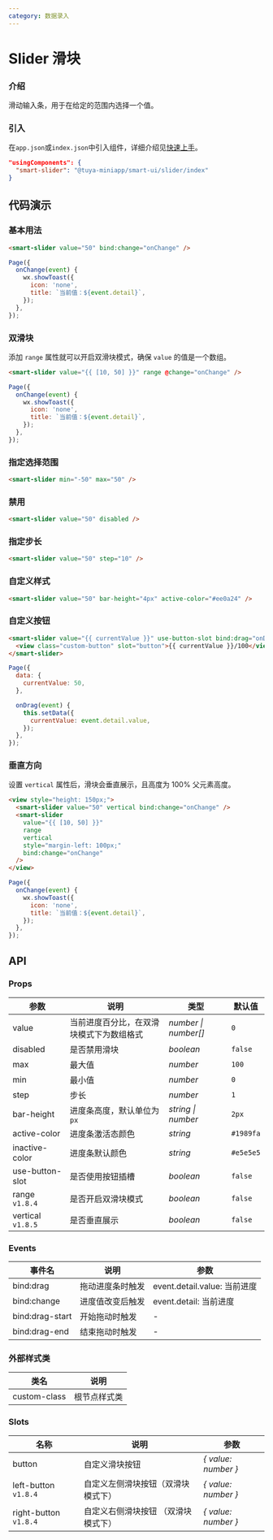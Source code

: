 ```yaml
---
category: 数据录入
---
```


# Slider 滑块

### 介绍

滑动输入条，用于在给定的范围内选择一个值。

### 引入

在`app.json`或`index.json`中引入组件，详细介绍见[快速上手](#/quickstart#yin-ru-zu-jian)。

```json
"usingComponents": {
  "smart-slider": "@tuya-miniapp/smart-ui/slider/index"
}
```

## 代码演示

### 基本用法

```html
<smart-slider value="50" bind:change="onChange" />
```

```js
Page({
  onChange(event) {
    wx.showToast({
      icon: 'none',
      title: `当前值：${event.detail}`,
    });
  },
});
```

### 双滑块

添加 `range` 属性就可以开启双滑块模式，确保 `value` 的值是一个数组。

```html
<smart-slider value="{{ [10, 50] }}" range @change="onChange" />
```

```js
Page({
  onChange(event) {
    wx.showToast({
      icon: 'none',
      title: `当前值：${event.detail}`,
    });
  },
});
```

### 指定选择范围

```html
<smart-slider min="-50" max="50" />
```

### 禁用

```html
<smart-slider value="50" disabled />
```

### 指定步长

```html
<smart-slider value="50" step="10" />
```

### 自定义样式

```html
<smart-slider value="50" bar-height="4px" active-color="#ee0a24" />
```

### 自定义按钮

```html
<smart-slider value="{{ currentValue }}" use-button-slot bind:drag="onDrag">
  <view class="custom-button" slot="button">{{ currentValue }}/100</view>
</smart-slider>
```

```js
Page({
  data: {
    currentValue: 50,
  },

  onDrag(event) {
    this.setData({
      currentValue: event.detail.value,
    });
  },
});
```

### 垂直方向

设置 `vertical` 属性后，滑块会垂直展示，且高度为 100% 父元素高度。

```html
<view style="height: 150px;">
  <smart-slider value="50" vertical bind:change="onChange" />
  <smart-slider
    value="{{ [10, 50] }}"
    range
    vertical
    style="margin-left: 100px;"
    bind:change="onChange"
  />
</view>
```

```js
Page({
  onChange(event) {
    wx.showToast({
      icon: 'none',
      title: `当前值：${event.detail}`,
    });
  },
});
```

## API

### Props

| 参数 | 说明 | 类型 | 默认值 |
| --- | --- | --- | --- |
| value | 当前进度百分比，在双滑块模式下为数组格式 | _number \| number[]_ | `0` |
| disabled | 是否禁用滑块 | _boolean_ | `false` |
| max | 最大值 | _number_ | `100` |
| min | 最小值 | _number_ | `0` |
| step | 步长 | _number_ | `1` |
| bar-height | 进度条高度，默认单位为 `px` | _string \| number_ | `2px` |
| active-color | 进度条激活态颜色 | _string_ | `#1989fa` |
| inactive-color | 进度条默认颜色 | _string_ | `#e5e5e5` |
| use-button-slot | 是否使用按钮插槽 | _boolean_ | `false` |
| range `v1.8.4` | 是否开启双滑块模式 | _boolean_ | `false` |
| vertical `v1.8.5` | 是否垂直展示 | _boolean_ | `false` |

### Events

| 事件名          | 说明             | 参数                         |
| --------------- | ---------------- | ---------------------------- |
| bind:drag       | 拖动进度条时触发 | event.detail.value: 当前进度 |
| bind:change     | 进度值改变后触发 | event.detail: 当前进度       |
| bind:drag-start | 开始拖动时触发   | -                            |
| bind:drag-end   | 结束拖动时触发   | -                            |

### 外部样式类

| 类名         | 说明         |
| ------------ | ------------ |
| custom-class | 根节点样式类 |

### Slots

| 名称 | 说明 | 参数 |
| --- | --- | --- |
| button | 自定义滑块按钮 | _{ value: number }_ |
| left-button `v1.8.4` | 自定义左侧滑块按钮（双滑块模式下） | _{ value: number }_ |
| right-button `v1.8.4` | 自定义右侧滑块按钮 （双滑块模式下） | _{ value: number }_ |
